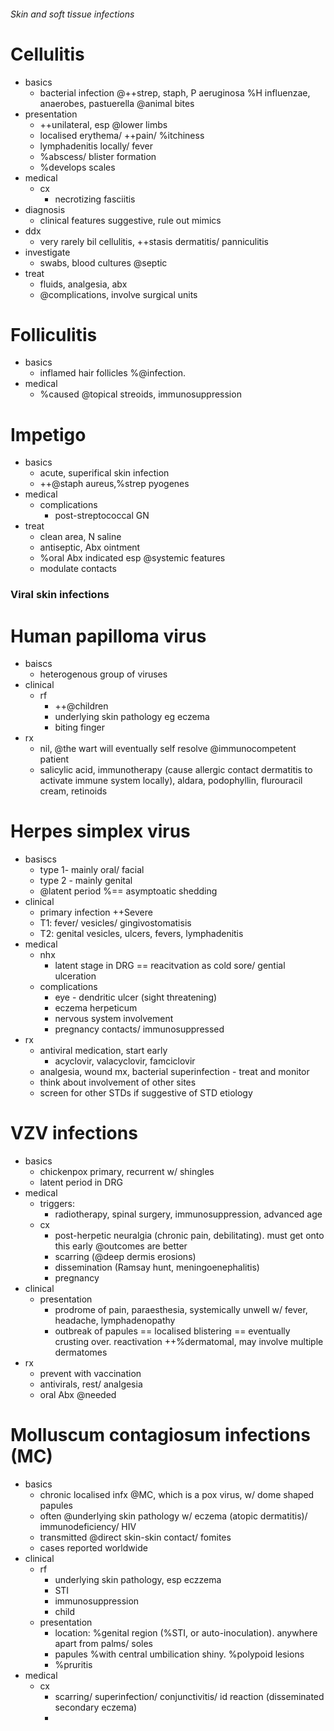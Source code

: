 ###### Skin and soft tissue infections

# Cellulitis
- basics
    + bacterial infection @++strep, staph, P aeruginosa %H influenzae, anaerobes, pastuerella @animal bites
- presentation
    + ++unilateral, esp @lower limbs
    + localised erythema/ ++pain/ %itchiness
    + lymphadenitis locally/ fever
    + %abscess/ blister formation
    + %develops scales
- medical
    + cx
        * necrotizing fasciitis 
- diagnosis
    + clinical features suggestive, rule out mimics
- ddx
    + very rarely bil cellulitis, ++stasis dermatitis/ panniculitis
- investigate
    + swabs, blood cultures @septic
- treat
    + fluids, analgesia, abx
    + @complications, involve surgical units

# Folliculitis
- basics
    + inflamed hair follicles %@infection.
- medical
    + %caused @topical streoids, immunosuppression

# Impetigo 
- basics
    + acute, superifical skin infection
    + ++@staph aureus,%strep pyogenes
- medical
    + complications
        * post-streptococcal GN
- treat
    + clean area, N saline
    + antiseptic, Abx ointment
    + %oral Abx indicated esp @systemic features
    + modulate contacts

### Viral skin infections
# Human papilloma virus
- baiscs
    + heterogenous group of viruses
- clinical
    + rf
        * ++@children
        * underlying skin pathology eg eczema
        * biting finger
- rx
    + nil, @the wart will eventually self resolve @immunocompetent patient
    + salicylic acid, immunotherapy (cause allergic contact dermatitis to activate immune system locally), aldara, podophyllin, flurouracil cream, retinoids

# Herpes simplex virus
- basiscs
    + type 1- mainly oral/ facial
    + type 2 - mainly genital
    + @latent period %== asymptoatic shedding
- clinical
    + primary infection ++Severe
    + T1: fever/ vesicles/ gingivostomatisis
    + T2: genital vesicles, ulcers, fevers, lymphadenitis 
- medical
    + nhx
        * latent stage in DRG == reacitvation as cold sore/ gential ulceration
    + complications
        * eye - dendritic ulcer (sight threatening)
        * eczema herpeticum
        * nervous system involvement
        * pregnancy contacts/ immunosuppressed
- rx
    + antiviral medication, start early
        * acyclovir, valacyclovir, famciclovir
    + analgesia, wound mx, bacterial superinfection - treat and monitor 
    + think about involvement of other sites
    + screen for other STDs if suggestive of STD etiology

# VZV infections
- basics
    + chickenpox primary, recurrent w/ shingles 
    + latent period in DRG
- medical
    + triggers:
        * radiotherapy, spinal surgery, immunosuppression, advanced age
    + cx
        * post-herpetic neuralgia (chronic pain, debilitating). must get onto this early @outcomes are better
        * scarring (@deep dermis erosions)
        * dissemination (Ramsay hunt, meningoenephalitis)
        * pregnancy
- clinical
    + presentation
        * prodrome of pain, paraesthesia, systemically unwell w/ fever, headache, lymphadenopathy
        * outbreak of papules == localised blistering == eventually crusting over. reactivation ++%dermatomal, may involve multiple dermatomes
- rx
    + prevent with vaccination
    + antivirals, rest/ analgesia
    + oral Abx @needed

# Molluscum contagiosum infections (MC)
- basics
    + chronic localised infx @MC, which is a pox virus, w/ dome shaped papules
    + often @underlying skin pathology w/ eczema (atopic dermatitis)/ immunodeficiency/ HIV
    + transmitted @direct skin-skin contact/ fomites
    + cases reported worldwide
- clinical
    + rf
        * underlying skin pathology, esp eczzema
        * STI 
        * immunosuppression
        * child
    + presentation
        * location: %genital region (%STI, or auto-inoculation). anywhere apart from palms/ soles
        * papules %with central umbilication shiny. %polypoid lesions
        * %pruritis
- medical
    + cx
        * scarring/ superinfection/ conjunctivitis/ id reaction (disseminated secondary eczema)
        * 
